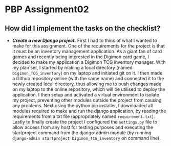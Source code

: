 # PBP Assignment02 

## How did I implement the tasks on the checklist?
* ***Create a new Django project.*** 
First I had to think of what I wanted to make for this assignment. One of the requirements for the project is that it must be an inventory management application. As a giant fan of card games and recently being
interested in the Digimon card game, I decided to make my application a Digimon TCG inventory manager. With my plan set, I started by making a local directory (named `Digimon_TCG_inventory`) on my laptop and
initiated git on it. I then made a Github repository online (with the same name) and connected it to the newly created local directory, thus allowing me to push changes made on my laptop to the online repository,
which will be utilised to deploy the application. I then setup and activated a virtual environment to isolate my project, preventing other modules outside the project from causing any problems. Next using the
python pip installer, I downloaded all modules required to make and run the django application, by reading the requirements from a txt file (appropriately named `requirement.txt`). Lastly to finally create the
project I configured the `settings.py` file to allow access from any host for testing purposes and executing the startproject command from the django-admin module (by running `django-admin startproject
Digimon_TCG_inventory` on command line).
